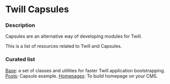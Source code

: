 # Twill Capsules

### Description

Capsules are an alternative way of developing modules for Twill. 

This is a list of resources related to Twill and Capsules.

### Curated list

[Base](https://github.com/area17/twill-capsules-base): a set of classes and utilities for faster Twill application bootstrapping.
[Posts](https://github.com/area17/twill-capsule-posts): Capsule example.
[Homepages](https://github.com/area17/twill-capsule-posts): To build homepage on your CMS.


